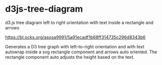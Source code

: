 # d3js-tree-diagram
d3.js tree diagram left to right orientation with text inside a rectangle and arrows

https://bl.ocks.org/asosa9991/5a91ecadf1b68ff314735c296d8343b6

Generates a D3 tree graph with left-to-right orientation and with text autowrap inside a svg rectangle component 
and arrows auto oriented. The rectangle component auto adjusts the height based on the text.

